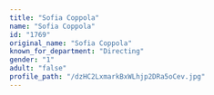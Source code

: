 ```yaml
---
title: "Sofia Coppola"
name: "Sofia Coppola"
id: "1769"
original_name: "Sofia Coppola"
known_for_department: "Directing"
gender: "1"
adult: "false"
profile_path: "/dzHC2LxmarkBxWLhjp2DRa5oCev.jpg"
---
```

